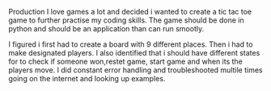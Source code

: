Production
I love games a lot and decided i wanted to create a tic tac toe game to further practise my coding skills.
The game should be done in python and should be an application than can run smootly.

I figured i first had to create a board with 9 different places. Then i had to make designated players.
I also identified that i should have different states for to check if someone won,restet game, start game and when its the players move.
I did constant error handling and troubleshooted multile times going on the internet and looking up examples.
